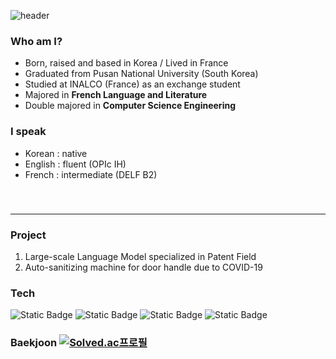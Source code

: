 ![header](https://capsule-render.vercel.app/api?type=rect&color=0:c5c8fa,100:9095ee&text=chaewon%20KIM&fontColor=4d518e&fontSize=50)

### Who am I?
- Born, raised and based in Korea / Lived in France   
- Graduated from Pusan National University (South Korea)
- Studied at INALCO (France) as an exchange student
- Majored in **French Language and Literature**   
- Double majored in **Computer Science Engineering**   
   
### I speak
- Korean : native   
- English : fluent (OPIc IH)
- French : intermediate (DELF B2)    
 　   
　   
---
### Project
1.  Large-scale Language Model specialized in Patent Field   
2.  Auto-sanitizing machine for door handle due to COVID-19

### Tech
![Static Badge](https://img.shields.io/badge/C++-badge?logo=C%2B%2B&labelColor=00599C&color=00599C)
![Static Badge](https://img.shields.io/badge/Java-badge?color=purple)
![Static Badge](https://img.shields.io/badge/C-badge?logo=C&logoColor=white&labelColor=A8B9CC&color=A8B9CC)
![Static Badge](https://img.shields.io/badge/Python-badge?logo=Python&logoColor=white&labelColor=3776AB&color=3776AB)

### Baekjoon [![Solved.ac프로필](http://mazassumnida.wtf/api/mini/generate_badge?boj=bbubbune)](https://solved.ac/bbubbune)

